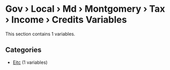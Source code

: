 # Gov › Local › Md › Montgomery › Tax › Income › Credits Variables

This section contains 1 variables.

## Categories

- [Eitc](eitc/index.md) (1 variables)
